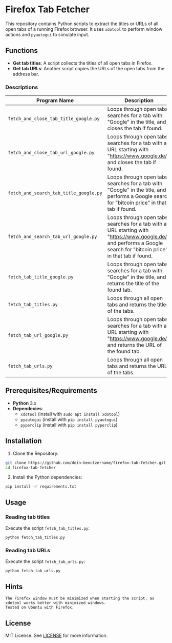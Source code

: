 # Firefox Tab Fetcher

This repository contains Python scripts to extract the titles or URLs of all open tabs of a running Firefox browser. It uses `xdotool` to perform window actions and `pyautogui` to simulate input.

## Functions

- **Get tab titles**: A script collects the titles of all open tabs in Firefox.
- **Get tab URLs**: Another script copies the URLs of the open tabs from the address bar.

### Descriptions

| Program Name                           | Description                                                                                                      |
|----------------------------------------|------------------------------------------------------------------------------------------------------------------|
| `fetch_and_close_tab_title_google.py`  | Loops through open tabs, searches for a tab with "Google" in the title, and closes the tab if found.             |
| `fetch_and_close_tab_url_google.py`    | Loops through open tabs, searches for a tab with a URL starting with "https://www.google.de/" and closes the tab if found. |
| `fetch_and_search_tab_title_google.py` | Loops through open tabs, searches for a tab with "Google" in the title, and performs a Google search for "bitcoin price" in that tab if found. |
| `fetch_and_search_tab_url_google.py`   | Loops through open tabs, searches for a tab with a URL starting with "https://www.google.de/", and performs a Google search for "bitcoin price" in that tab if found. |
| `fetch_tab_title_google.py`            | Loops through open tabs, searches for a tab with "Google" in the title, and returns the title of the found tab. |
| `fetch_tab_titles.py`                  | Loops through all open tabs and returns the titles of the tabs.                                                   |
| `fetch_tab_url_google.py`              | Loops through open tabs, searches for a tab with a URL starting with "https://www.google.de/", and returns the URL of the found tab. |
| `fetch_tab_urls.py`                    | Loops through all open tabs and returns the URLs of the tabs.                                                   |

## Prerequisites/Requirements

- **Python** 3.x
- **Dependecies**:
  - `xdotool` (install with `sudo apt install xdotool`)
  - `pyautogui` (install with `pip install pyautogui`)
  - `pyperclip` (install with `pip install pyperclip`)

## Installation

1. Clone the Repository:

```bash
git clone https://github.com/dein-benutzername/firefox-tab-fetcher.git
cd firefox-tab-fetcher
```

2. Install the Python dependencies:

```
pip install -r requirements.txt
```

## Usage

### Reading tab titles

Execute the script `fetch_tab_titles.py`:

```
python fetch_tab_titles.py
```

### Reading tab URLs

Execute the script `fetch_tab_urls.py`:

```
python fetch_tab_urls.py
```

## Hints

    The Firefox window must be minimized when starting the script, as xdotool works better with minimized windows.
    Tested on Ubuntu with Firefox.

## License

MIT License. See [LICENSE](LICENSE) for more information.

